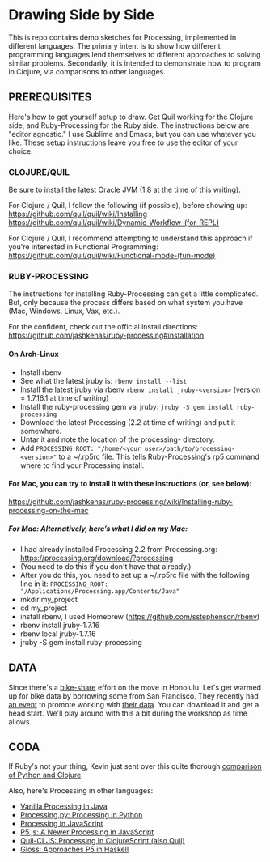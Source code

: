 # Drawing Side by Side

This is repo contains demo sketches for Processing, implemented in different languages. The primary intent is to show how different programming languages lend themselves to different approaches to solving similar problems. Secondarily, it is intended to demonstrate how to program in Clojure, via comparisons to other languages.

## PREREQUISITES

Here's how to get yourself setup to draw. Get Quil working for the Clojure side, and Ruby-Processing for the Ruby side. The instructions below are "editor agnostic." I use Sublime and Emacs, but you can use whatever you like. These setup instructions leave you free to use the editor of your choice.

### CLOJURE/QUIL

Be sure to install the latest Oracle JVM (1.8 at the time of this writing).

For Clojure / Quil, I follow the following (if possible), before showing up:
https://github.com/quil/quil/wiki/Installing
https://github.com/quil/quil/wiki/Dynamic-Workflow-(for-REPL)

For Clojure / Quil, I recommend attempting to understand this approach if you're interested in Functional Programming:
https://github.com/quil/quil/wiki/Functional-mode-(fun-mode)


### RUBY-PROCESSING

The instructions for installing Ruby-Processing can get a little complicated. But, only because the process differs based on what system you have (Mac, Windows, Linux, Vax, etc.).

For the confident, check out the official install directions: https://github.com/jashkenas/ruby-processing#installation

#### On Arch-Linux

- Install rbenv
- See what the latest jruby is: `rbenv install --list`
- Install the latest jruby via rbenv `rbenv install jruby-<version>` (version = 1.7.16.1 at time of writing)
- Install the ruby-processing gem vai jruby: `jruby -S gem install ruby-processing`
- Download the latest Processing (2.2 at time of writing) and put it somewhere.
- Untar it and note the location of the processing-<version> directory.
- Add `PROCESSING_ROOT: "/home/<your user>/path/to/processing-<version>"` to a ~/.rp5rc file. This tells Ruby-Processing's rp5 command where to find your Processing install.

#### For Mac, you can try to install it with these instructions (or, see below):
https://github.com/jashkenas/ruby-processing/wiki/Installing-ruby-processing-on-the-mac

##### For Mac: Alternatively, here’s what I did on my Mac:

- I had already installed Processing 2.2 from Processing.org: https://processing.org/download/?processing
- (You need to do this if you don't have that already.)
- After you do this, you need to set up a ~/.rp5rc file with the following line in it: `PROCESSING_ROOT: "/Applications/Processing.app/Contents/Java"`
- mkdir my_project
- cd my_project
- install rbenv, I used Homebrew (https://github.com/sstephenson/rbenv)
- rbenv install jruby-1.7.16
- rbenv local jruby-1.7.16
- jruby -S gem install ruby-processing


## DATA

Since there's a [bike-share](http://www.bikesharehawaii.org) effort on the move in Honolulu. Let's get warmed up for bike data by borrowing some from San Francisco. They recently had [an event](http://www.bayareabikeshare.com/datachallenge) to promote working with [their data](https://s3.amazonaws.com/trackerdata/201402_babs_open_data.zip). You can download it and get a head start. We'll play around with this a bit during the workshop as time allows.


## CODA

If Ruby's not your thing, Kevin just sent over this quite thorough [comparison of Python and Clojure](http://www.pixelmonkey.org/2014/11/02/clojonic).

Also, here's Processing in other languages:
- [Vanilla Processing in Java](https://processing.org)
- [Processing.py: Processing in Python](https://github.com/jdf/processing.py)
- [Processing in JavaScript](http://processingjs.org)
- [P5.js: A Newer Processing in JavaScript](http://p5js.org)
- [Quil-CLJS: Processing in ClojureScript (also Quil)](https://github.com/quil/quil/wiki/ClojureScript)
- [Gloss: Approaches P5 in Haskell](http://gloss.ouroborus.net)